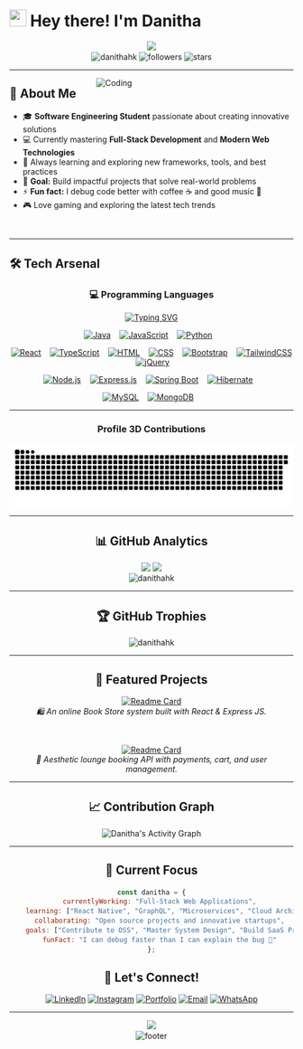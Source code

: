 # <img src="https://raw.githubusercontent.com/MartinHeinz/MartinHeinz/master/wave.gif" width="30px" height="30px" /> Hey there! I'm Danitha

<div align="center">
  <img src="https://readme-typing-svg.herokuapp.com/?font=Righteous&size=35&center=true&vCenter=true&width=500&height=70&duration=4000&lines=Hi+There!+👋;I'm+Danitha!;Welcome+to+my+GitHub!;Let's+code+together!+🚀" />
</div>

<div align="center">
  <img src="https://komarev.com/ghpvc/?username=danithahk&label=Profile%20views&color=0e75b6&style=for-the-badge" alt="danithahk" />
  <img src="https://img.shields.io/github/followers/danithahk?label=Followers&style=for-the-badge&color=blue" alt="followers" />
  <img src="https://img.shields.io/github/stars/danithahk?label=Stars&style=for-the-badge&color=yellow" alt="stars" />
</div>

---

<img align="right" alt="Coding" width="350" src="https://cdn.dribbble.com/users/1162077/screenshots/3848914/programmer.gif">

## 🚀 About Me

- 🎓 **Software Engineering Student** passionate about creating innovative solutions
- 💻 Currently mastering **Full-Stack Development** and **Modern Web Technologies**
- 🌱 Always learning and exploring new frameworks, tools, and best practices
- 🎯 **Goal:** Build impactful projects that solve real-world problems
- ⚡ **Fun fact:** I debug code better with coffee ☕ and good music 🎵
- 🎮 Love gaming and exploring the latest tech trends

<br clear="right"/>

---

## 🛠️ Tech Arsenal

<div align="center">

### 💻 Programming Languages  
[![Typing SVG](https://readme-typing-svg.herokuapp.com/?duration=4000&color=2ED573&width=250&lines=Languages+and+Tools%3A)](https://git.io/typing-svg)

<p align="center">
  <!-- Core -->
  <a href="#"><img src="https://skillicons.dev/icons?i=java" alt="Java" width="50" height="50"/></a>&nbsp;&nbsp;&nbsp;
  <a href="#"><img src="https://skillicons.dev/icons?i=js" alt="JavaScript" width="50" height="50"/></a>&nbsp;&nbsp;&nbsp;
  <a href="#"><img src="https://skillicons.dev/icons?i=py" alt="Python" width="50" height="50"/></a>&nbsp;&nbsp;&nbsp;

  <!-- Frontend -->
  <a href="#"><img src="https://skillicons.dev/icons?i=react" alt="React" width="50" height="50"/></a>&nbsp;&nbsp;&nbsp;
  <a href="#"><img src="https://skillicons.dev/icons?i=ts" alt="TypeScript" width="50" height="50"/></a>&nbsp;&nbsp;&nbsp;
  <a href="#"><img src="https://skillicons.dev/icons?i=html" alt="HTML" width="50" height="50"/></a>&nbsp;&nbsp;&nbsp;
  <a href="#"><img src="https://skillicons.dev/icons?i=css" alt="CSS" width="50" height="50"/></a>&nbsp;&nbsp;&nbsp;
  <a href="#"><img src="https://skillicons.dev/icons?i=bootstrap" alt="Bootstrap" width="50" height="50"/></a>&nbsp;&nbsp;&nbsp;
  <a href="#"><img src="https://skillicons.dev/icons?i=tailwind" alt="TailwindCSS" width="50" height="50"/></a>&nbsp;&nbsp;&nbsp;
  <a href="#"><img src="https://skillicons.dev/icons?i=jquery" alt="jQuery" width="50" height="50"/></a>&nbsp;&nbsp;&nbsp;

  <!-- Backend -->
  <a href="#"><img src="https://skillicons.dev/icons?i=nodejs" alt="Node.js" width="50" height="50"/></a>&nbsp;&nbsp;&nbsp;
  <a href="#"><img src="https://skillicons.dev/icons?i=express" alt="Express.js" width="50" height="50"/></a>&nbsp;&nbsp;&nbsp;
  <a href="#"><img src="https://skillicons.dev/icons?i=spring" alt="Spring Boot" width="50" height="50"/></a>&nbsp;&nbsp;&nbsp;
  <a href="#"><img src="https://skillicons.dev/icons?i=hibernate" alt="Hibernate" width="50" height="50"/></a>&nbsp;&nbsp;&nbsp;

  <!-- Databases -->
  <a href="#"><img src="https://skillicons.dev/icons?i=mysql" alt="MySQL" width="50" height="50"/></a>&nbsp;&nbsp;&nbsp;
  <a href="#"><img src="https://skillicons.dev/icons?i=mongodb" alt="MongoDB" width="50" height="50"/></a>&nbsp;&nbsp;&nbsp;
</p>

***
<div align="center">

<h3 align="center">
  Profile 3D Contributions 
</h3>


<img alt="Coding" width="900" src="https://github.com/NimeshPiyumantha/red-alpha/blob/main/github-contribution-grid-snake.svg">

---

## 📊 GitHub Analytics

<div align="center">
  
<img height="180em" src="https://github-readme-stats.vercel.app/api?username=danithahk&show_icons=true&theme=tokyonight&include_all_commits=true&count_private=true"/>
<img height="180em" src="https://github-readme-stats.vercel.app/api/top-langs/?username=danithahk&layout=compact&langs_count=8&theme=tokyonight"/>

</div>

<div align="center">
  <img src="https://github-readme-streak-stats.herokuapp.com/?user=danithahk&theme=tokyonight" alt="danithahk" />
</div>



---

## 🏆 GitHub Trophies
<div align="center">
  <img src="https://github-profile-trophy.vercel.app/?username=danithahk&theme=tokyonight&no-frame=false&no-bg=false&margin-w=4&row=1" alt="danithahk" />
</div>

---



## 💼 Featured Projects

<div align="center">

[![Readme Card](https://github-readme-stats.vercel.app/api/pin/?username=DanithaHk&repo=pavithra-online-booking-store-frontend&theme=tokyonight)](https://github.com/DanithaHk/pavithra-online-booking-store-frontend)  
*🛍️ An online Book Store system built with React & Express JS.*

<br/>

[![Readme Card](https://github-readme-stats.vercel.app/api/pin/?username=DanithaHk&repo=VO-Aesthetic-Lounge-SpringBoot-API&theme=tokyonight)](https://github.com/DanithaHk/VO-Aesthetic-Lounge-SpringBoot-API)  
*💆 Aesthetic lounge booking API with payments, cart, and user management.*

</div>



---

## 📈 Contribution Graph

<div align="center">
  <img src="https://github-readme-activity-graph.vercel.app/graph?username=danithahk&theme=tokyo-night&hide_border=true" alt="Danitha's Activity Graph" />
</div>

---


## 🌟 Current Focus

```javascript
const danitha = {
    currentlyWorking: "Full-Stack Web Applications",
    learning: ["React Native", "GraphQL", "Microservices", "Cloud Architecture"],
    collaborating: "Open source projects and innovative startups",
    goals: ["Contribute to OSS", "Master System Design", "Build SaaS Products"],
    funFact: "I can debug faster than I can explain the bug 🐛"
};
```



## 🤝 Let's Connect!

<div align="center">

[![LinkedIn](https://img.shields.io/badge/-LinkedIn-0077B5?style=for-the-badge&logo=linkedin&logoColor=white)](https://linkedin.com/in/danitha-dinuwan-b79555319)
[![Instagram](https://img.shields.io/badge/-Instagram-E4405F?style=for-the-badge&logo=instagram&logoColor=white)](https://instagram.com/danitha_dinuwan)
[![Portfolio](https://img.shields.io/badge/-Portfolio-000000?style=for-the-badge&logo=react&logoColor=white)](https://danitha.dev)
[![Email](https://img.shields.io/badge/-Email-D14836?style=for-the-badge&logo=gmail&logoColor=white)](mailto:danithahk@gmail.com)
 <a href="https://wa.me/0762639000">
    <img src="https://img.shields.io/badge/WhatsApp-25D366?logo=whatsapp&logoColor=white&style=for-the-badge" alt="WhatsApp">
  </a>

</div>

---

<div align="center">
  <img src="https://readme-typing-svg.herokuapp.com/?font=Righteous&size=25&center=true&vCenter=true&width=500&height=70&duration=4000&lines=Thanks+for+visiting!+✨;Let's+build+something+amazing!+🚀;Happy+coding!+💻">
</div>

<div align="center">
  <img src="https://capsule-render.vercel.app/api?type=waving&color=gradient&height=100&section=footer" alt="footer" />
</div>
